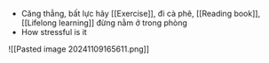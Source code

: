 
- Căng thẳng, bất lực hãy [[Exercise]], đi cà phê, [[Reading book]], [[Lifelong learning]] đừng nằm ở trong phòng
- How stressful is it

![[Pasted image 20241109165611.png]]
